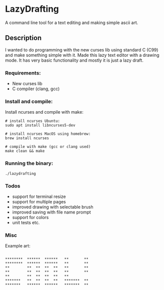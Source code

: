 # LazyDrafting
A command line tool for a text editing and making simple ascii art.

## Description
I wanted to do programming with the new curses lib using standard C (C99) 
and make something simple with it. Made this lazy text editor with a drawing 
mode. It has very basic functionality and mostly it is just a lazy draft.

### Requirements:
- New curses lib
- C compiler (clang, gcc)

### Install and compile:
Install ncurses and compile with make:
```
# install ncurses Ubuntu:
sudo apt install libncurses5-dev

# install ncurses MacOS using homebrew:
brew install ncurses

# compile with make (gcc or clang used)
make clean && make

```

### Running the binary:
```
./lazydrafting

```

### Todos
  - support for terminal resize
  - support for multiple pages
  - improved drawing with selectable brush
  - improved saving with file name prompt
  - support for colors
  - unit tests
etc.

### Misc

Example art:
```

********  ******  ******   **       **                                        
********  ******  ******   **       **                                        
**        **  **  **  **   **       **                                        
**        **  **  **  **   **       **                                        
**        **  **  **  **   **                                                 
*******   **  **  **  **   *******  **                                        
*******   ******  ******   *******  **

```
